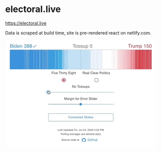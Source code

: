 # electoral.live

<https://electoral.live>

Data is scraped at build time, site is pre-rendered react on netlify.com.

![animated screenshot](./public/electoral-live-preview.gif)
